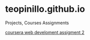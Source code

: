 # teopinillo.github.io
Projects, Courses Assignments

[coursera web develoment assigment 2](https://teopinillo.github.io/coursera_web-dev/)
